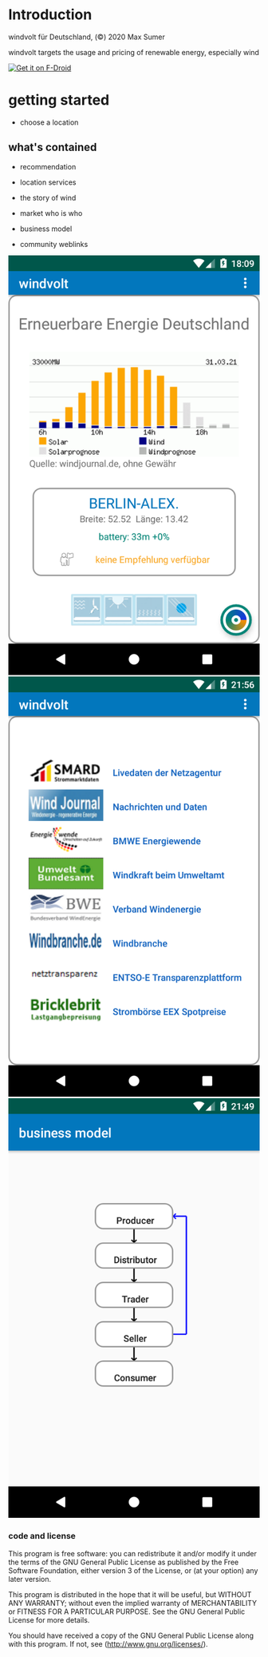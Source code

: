 # Introduction

windvolt für Deutschland, (©) 2020 Max Sumer

windvolt targets the usage and pricing of renewable energy, especially wind

[<img src="https://fdroid.gitlab.io/artwork/badge/get-it-on.png"
     alt="Get it on F-Droid"
     height="70">](https://f-droid.org/packages/org.windvolt/)

# getting started

- choose a location

## what's contained

* recommendation
* location services

* the story of wind
* market who is who
* business model
* community weblinks

<div>
    <img src="fastlane/metadata/android/de/images/screenshots/screenshot_0.png">
    <img src="fastlane/metadata/android/de/images/screenshots/screenshot_1.png">
    <img src="fastlane/metadata/android/de/images/screenshots/screenshot_2.png">
</div>

### code and license

This program is free software: you can redistribute it and/or modify
it under the terms of the GNU General Public License as published by
the Free Software Foundation, either version 3 of the License, or
(at your option) any later version.

This program is distributed in the hope that it will be useful,
but WITHOUT ANY WARRANTY; without even the implied warranty of
MERCHANTABILITY or FITNESS FOR A PARTICULAR PURPOSE.  See the
GNU General Public License for more details.

You should have received a copy of the GNU General Public License
along with this program.  If not, see (http://www.gnu.org/licenses/).
